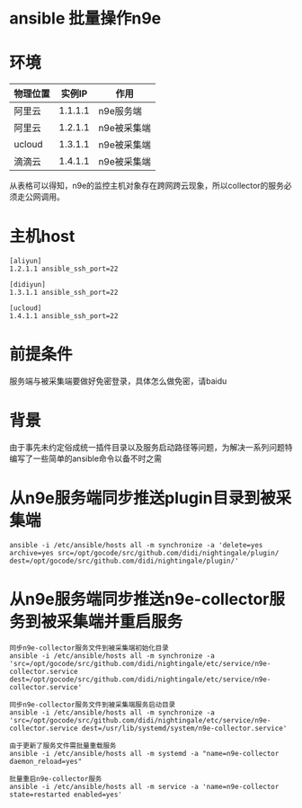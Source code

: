 # ansible 批量操作n9e

# 环境

| 物理位置 | 实例IP | 作用 |
| ---- | ---- | ---- |
| 阿里云 | 1.1.1.1 | n9e服务端 |
| 阿里云 | 1.2.1.1 | n9e被采集端 |
| ucloud | 1.3.1.1 | n9e被采集端 |
| 滴滴云 | 1.4.1.1 | n9e被采集端 |

从表格可以得知，n9e的监控主机对象存在跨网跨云现象，所以collector的服务必须走公网调用。

# 主机host
```
[aliyun]
1.2.1.1 ansible_ssh_port=22

[didiyun]
1.3.1.1 ansible_ssh_port=22

[ucloud]
1.4.1.1 ansible_ssh_port=22

```

# 前提条件
服务端与被采集端要做好免密登录，具体怎么做免密，请baidu

# 背景
由于事先未约定俗成统一插件目录以及服务启动路径等问题，为解决一系列问题特编写了一些简单的ansible命令以备不时之需

# 从n9e服务端同步推送plugin目录到被采集端
``` shell
ansible -i /etc/ansible/hosts all -m synchronize -a 'delete=yes archive=yes src=/opt/gocode/src/github.com/didi/nightingale/plugin/ dest=/opt/gocode/src/github.com/didi/nightingale/plugin/'
```

# 从n9e服务端同步推送n9e-collector服务到被采集端并重启服务
``` shell
同步n9e-collector服务文件到被采集端初始化目录
ansible -i /etc/ansible/hosts all -m synchronize -a 'src=/opt/gocode/src/github.com/didi/nightingale/etc/service/n9e-collector.service dest=/opt/gocode/src/github.com/didi/nightingale/etc/service/n9e-collector.service'

同步n9e-collector服务文件到被采集端服务启动目录
ansible -i /etc/ansible/hosts all -m synchronize -a 'src=/opt/gocode/src/github.com/didi/nightingale/etc/service/n9e-collector.service dest=/usr/lib/systemd/system/n9e-collector.service'

由于更新了服务文件需批量重载服务
ansible -i /etc/ansible/hosts all -m systemd -a "name=n9e-collector daemon_reload=yes"

批量重启n9e-collector服务
ansible -i /etc/ansible/hosts all -m service -a 'name=n9e-collector state=restarted enabled=yes'
```